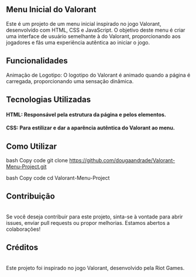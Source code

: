 ## Menu Inicial do Valorant

Este é um projeto de um menu inicial inspirado no jogo Valorant, desenvolvido com HTML, CSS e JavaScript. O objetivo deste menu é criar uma interface de usuário semelhante à do Valorant, proporcionando aos jogadores e fãs uma experiência autêntica ao iniciar o jogo.

## Funcionalidades
Animação de Logotipo: O logotipo do Valorant é animado quando a página é carregada, proporcionando uma sensação dinâmica.

## Tecnologias Utilizadas

#### HTML: Responsável pela estrutura da página e pelos elementos.

#### CSS: Para estilizar e dar a aparência autêntica do Valorant ao menu.

## Como Utilizar

bash
Copy code
git clone https://github.com/dougaandrade/Valorant-Menu-Project.git

bash
Copy code
cd Valorant-Menu-Project

## Contribuição
<br>
Se você deseja contribuir para este projeto, sinta-se à vontade para abrir issues, enviar pull requests ou propor melhorias. Estamos abertos a colaborações!

## Créditos
<br>
Este projeto foi inspirado no jogo Valorant, desenvolvido pela Riot Games.
